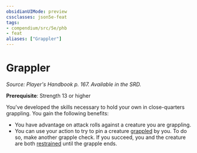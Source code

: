 ```yaml
---
obsidianUIMode: preview
cssclasses: json5e-feat
tags:
- compendium/src/5e/phb
- feat
aliases: ["Grappler"]
---
```

# Grappler
*Source: Player's Handbook p. 167. Available in the SRD.*  

**Prerequisite**: Strength 13 or higher

You've developed the skills necessary to hold your own in close-quarters grappling. You gain the following benefits:

- You have advantage on attack rolls against a creature you are grappling.  
- You can use your action to try to pin a creature [grappled](5E2014官方资源/规则/conditions.md#grappled) by you. To do so, make another grapple check. If you succeed, you and the creature are both [restrained](5E2014官方资源/规则/conditions.md#restrained) until the grapple ends.